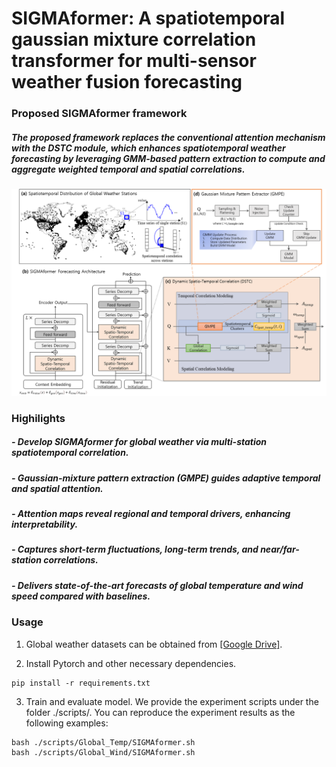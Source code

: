 # SIGMAformer: A spatiotemporal gaussian mixture correlation transformer for multi-sensor weather fusion forecasting

### Proposed SIGMAformer framework

##### The proposed framework replaces the conventional attention mechanism with the DSTC module, which enhances spatiotemporal weather forecasting by leveraging GMM-based pattern extraction to compute and aggregate weighted temporal and spatial correlations.


![SIGMAformer Framework](images/framework.png)

### Highilights
##### -	Develop SIGMAformer for global weather via multi-station spatiotemporal correlation.
##### -	Gaussian-mixture pattern extraction (GMPE) guides adaptive temporal and spatial attention.
##### -	Attention maps reveal regional and temporal drivers, enhancing interpretability.
##### -	Captures short-term fluctuations, long-term trends, and near/far-station correlations.
##### -	Delivers state-of-the-art forecasts of global temperature and wind speed compared with baselines.

### Usage 

1. Global weather datasets can be obtained from [[Google Drive]](https://drive.google.com/file/d/1zCSqH-g3XXqRRwy8PYmoWzglj-W7FmFI/view?usp=sharing).

2. Install Pytorch and other necessary dependencies.
```
pip install -r requirements.txt
```
3. Train and evaluate model. We provide the experiment scripts under the folder ./scripts/. You can reproduce the experiment results as the following examples:

```
bash ./scripts/Global_Temp/SIGMAformer.sh
bash ./scripts/Global_Wind/SIGMAformer.sh
```
